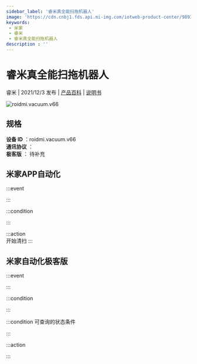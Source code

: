 ```yaml
---
sidebar_label: '睿米真全能扫拖机器人'
image: 'https://cdn.cnbj1.fds.api.mi-img.com/iotweb-product-center/989363e6a06690c75f12c843a73aeb06_1637225780005.png?GalaxyAccessKeyId=AKVGLQWBOVIRQ3XLEW&Expires=9223372036854775807&Signature=qxsbIfR3RuYEdZynpJfOlXiwvdQ='
keywords: 
 - 米家
 - 睿米
 - 睿米真全能扫拖机器人
description : ''
---
```

# 睿米真全能扫拖机器人

睿米 | 2021/12/3 发布 | [产品百科](https://home.mi.com/webapp/content/baike/product/index.html?model=roidmi.vacuum.v66/) | [说明书](https://home.mi.com/views/introduction.html?model=roidmi.vacuum.v66&region=cn)

![roidmi.vacuum.v66](https://cdn.cnbj1.fds.api.mi-img.com/iotweb-product-center/989363e6a06690c75f12c843a73aeb06_1637225780005.png?GalaxyAccessKeyId=AKVGLQWBOVIRQ3XLEW&Expires=9223372036854775807&Signature=qxsbIfR3RuYEdZynpJfOlXiwvdQ=)

## 规格  
> 
**设备 ID** ：roidmi.vacuum.v66  
**通讯协议** ：  
**极客版**  ： 待补充 


## 米家APP自动化  

:::event  

:::

:::condition  

:::

:::action   
开始清扫
:::

## 米家自动化极客版  

:::event  

:::

:::condition  

:::

:::condition 可查询的状态条件  

:::

:::action  

:::

        
